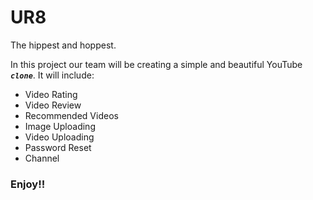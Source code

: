 # UR8
The hippest and hoppest.

In this project our team will be creating a simple and beautiful YouTube **_`clone`_**.
It will include:
- Video Rating
- Video Review
- Recommended Videos
- Image Uploading
- Video Uploading
- Password Reset
- Channel 
### Enjoy!!
